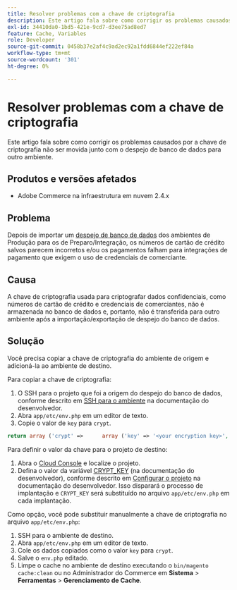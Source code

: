 ```yaml
---
title: Resolver problemas com a chave de criptografia
description: Este artigo fala sobre como corrigir os problemas causados por a chave de criptografia não ser movida junto com o despejo de banco de dados para outro ambiente.
exl-id: 34410da0-1bd5-421e-9cd7-d3ee75ad8ed7
feature: Cache, Variables
role: Developer
source-git-commit: 0458b37e2af4c9ad2ec92a1fdd6844ef222ef84a
workflow-type: tm+mt
source-wordcount: '301'
ht-degree: 0%

---
```


# Resolver problemas com a chave de criptografia

Este artigo fala sobre como corrigir os problemas causados por a chave de criptografia não ser movida junto com o despejo de banco de dados para outro ambiente.

## Produtos e versões afetados

* Adobe Commerce na infraestrutura em nuvem 2.4.x

## Problema

Depois de importar um [despejo de banco de dados](/help/how-to/general/create-database-dump-on-cloud.md) dos ambientes de Produção para os de Preparo/Integração, os números de cartão de crédito salvos parecem incorretos e/ou os pagamentos falham para integrações de pagamento que exigem o uso de credenciais de comerciante.

## Causa

A chave de criptografia usada para criptografar dados confidenciais, como números de cartão de crédito e credenciais de comerciantes, não é armazenada no banco de dados e, portanto, não é transferida para outro ambiente após a importação/exportação de despejo do banco de dados.

## Solução

Você precisa copiar a chave de criptografia do ambiente de origem e adicioná-la ao ambiente de destino.

Para copiar a chave de criptografia:

1. O SSH para o projeto que foi a origem do despejo do banco de dados, conforme descrito em [SSH para o ambiente](https://experienceleague.adobe.com/docs/commerce-cloud-service/user-guide/develop/secure-connections.html) na documentação do desenvolvedor.
1. Abra `app/etc/env.php` em um editor de texto.
1. Copie o valor de `key` para `crypt`.

```php
return array ('crypt' =>      array ('key' => '<your encryption key>', ),);
```

Para definir o valor da chave para o projeto de destino:

1. Abra o [Cloud Console](https://console.adobecommerce.com) e localize o projeto.
1. Defina o valor da variável [CRYPT\_KEY](https://experienceleague.adobe.com/docs/commerce-cloud-service/user-guide/configure/env/stage/variables-deploy.html) (na documentação do desenvolvedor), conforme descrito em [Configurar o projeto](https://experienceleague.adobe.com/docs/commerce-cloud-service/user-guide/project/overview.html) na documentação do desenvolvedor. Isso disparará o processo de implantação e `CRYPT_KEY` será substituído no arquivo `app/etc/env.php` em cada implantação.

Como opção, você pode substituir manualmente a chave de criptografia no arquivo `app/etc/env.php`:

1. SSH para o ambiente de destino.
1. Abra `app/etc/env.php` em um editor de texto.
1. Cole os dados copiados como o valor `key` para `crypt`.
1. Salve o `env.php` editado.
1. Limpe o cache no ambiente de destino executando o `bin/magento cache:clean` ou no Administrador do Commerce em **Sistema** > **Ferramentas** > **Gerenciamento de Cache**.
